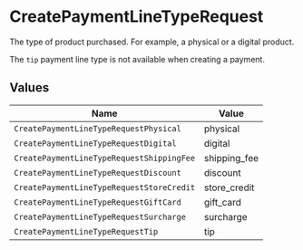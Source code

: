 # CreatePaymentLineTypeRequest

The type of product purchased. For example, a physical or a digital product.

The `tip` payment line type is not available when creating a payment.


## Values

| Name                                      | Value                                     |
| ----------------------------------------- | ----------------------------------------- |
| `CreatePaymentLineTypeRequestPhysical`    | physical                                  |
| `CreatePaymentLineTypeRequestDigital`     | digital                                   |
| `CreatePaymentLineTypeRequestShippingFee` | shipping_fee                              |
| `CreatePaymentLineTypeRequestDiscount`    | discount                                  |
| `CreatePaymentLineTypeRequestStoreCredit` | store_credit                              |
| `CreatePaymentLineTypeRequestGiftCard`    | gift_card                                 |
| `CreatePaymentLineTypeRequestSurcharge`   | surcharge                                 |
| `CreatePaymentLineTypeRequestTip`         | tip                                       |